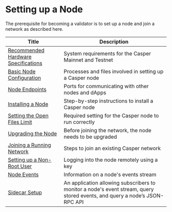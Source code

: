 # Setting up a Node

The prerequisite for becoming a validator is to set up a node and join a network as described here.

| Title                                                                           | Description                 |
| ----------------------------------------------------------- | ----------------------------------------------- |
|[Recommended Hardware Specifications](./hardware.md) | System requirements for the Casper Mainnet and Testnet |
|[Basic Node Configuration](./basic-node-configuration.md) | Processes and files involved in setting up a Casper node |
|[Node Endpoints](./node-endpoints.md) | Ports for communicating with other nodes and dApps |
|[Installing a Node](./install-node.md) | Step-by-step instructions to install a Casper node |
|[Setting the Open Files Limit](./open-files.md) | Required setting for the Casper node to run correctly |
|[Upgrading the Node](./upgrade.md) | Before joining the network, the node needs to be upgraded |
|[Joining a Running Network](./joining.md) | Steps to join an existing Casper network |
|[Setting up a Non-Root User](./non-root-user.md) | Logging into the node remotely using a key |
|[Node Events](./node-events.md) | Information on a node's events stream |
|[Sidecar Setup](./casper-sidecar.md) | An application allowing subscribers to monitor a node's event stream, query stored events, and query a node’s JSON-RPC API |